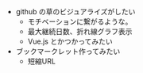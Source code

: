 - github の草のビジュアライズがしたい
  - モチベーションに繋がるような。
  - 最大継続日数、折れ線グラフ表示
  - Vue.js とかつかってみたい
- ブックマークレット作ってみたい
  - 短縮URL
